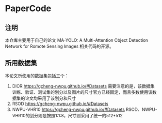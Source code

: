 # PaperCode
## 注明
本仓库主要用于自己的论文 MA-YOLO: A Multi-Attention Object Detection Network for Romote Sensing Images 相关代码的开源。

## 所用数据集
本论文所使用的数据集包括三个：
1. DIOR  https://gcheng-nwpu.github.io/#Datasets 需要注意的是，该数据集训练、验证、测试集的划分以及图片的尺寸官方已经固定，而且多数使用该数据集的论文均采用了该划分和尺寸
2. RSOD  https://gcheng-nwpu.github.io/#Datasets 
3. NWPU-VHR10 https://gcheng-nwpu.github.io/#Datasets
 RSOD、NWPU-VHR10的划分则是按照1\:1\:8，尺寸则采用了统一的512*512
##

   

